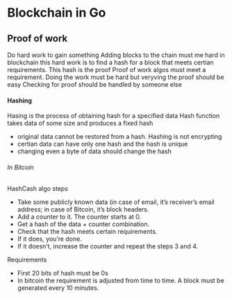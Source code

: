 # Blockchain in Go 



## Proof of work 

Do hard work to gain something 
Adding blocks to the chain must me hard 
in blockchain this hard work is to find a hash for a block that meets certian requirements. This hash is the proof 
Proof of work algos must meet a requirement. Doing the work must be hard but veryving the proof should be easy
Checking for proof should be handled by someone else


#### Hashing 

Hasing is the process of obtaining hash for a specified data 
Hash function takes data of some size and produces a fixed hash

- original data cannot be restored from a hash. Hashing is not encrypting 
- certian data can have only one hash and the hash is unique 
- changing even a byte of data should change the hash


###### In Bitcoin 

HashCash algo steps

- Take some publicly known data (in case of email, it’s receiver’s email address; in case of Bitcoin, it’s block headers.
- Add a counter to it. The counter starts at 0.
- Get a hash of the data + counter combination.
- Check that the hash meets certain requirements.
- If it does, you’re done.
- If it doesn’t, increase the counter and repeat the steps 3 and 4.

Requirements 

- First 20 bits of hash must be 0s 
- In bitcoin the requirement is adjusted from time to time. A block must be generated every 10 minutes.


